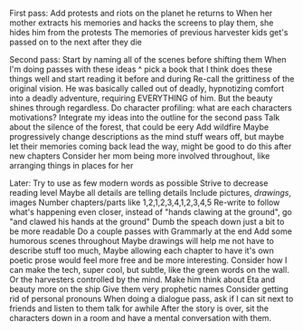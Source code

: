 First pass:
Add protests and riots on the planet he returns to
When her mother extracts his memories and hacks the screens to play them, she hides him from the protests
The memories of previous harvester kids get's passed on to the next after they die

Second pass:
Start by naming all of the scenes before shifting them
When I'm doing passes with these ideas ^ pick a book that I think does these things well and start reading it before and during
Re-call the grittiness of the original vision. He was basically called out of deadly, hypnotizing comfort into a deadly adventure, requiring EVERYTHING of him. But the beauty shines through regardless.
Do character profiling: what are each characters motivations?
Integrate my ideas into the outline for the second pass
Talk about the silence of the forest, that could be eery
Add wildfire
Maybe progressively change descriptions as the mind stuff wears off, but maybe let their memories coming back lead the way, might be good to do this after new chapters
Consider her mom being more involved throughout, like arranging things in places for her

Later:
Try to use as few modern words as possible
Strive to decrease reading level
Maybe all details are telling details
Include pictures, _drawings_, images
Number chapters/parts like 1,2,1,2,3,4,1,2,3,4,5
Re-write to follow what's happening even closer, instead of "hands clawing at the ground", go "and clawed his hands at the ground"
Dumb the speach down just a bit to be more readable
Do a couple passes with Grammarly at the end
Add some humorous scenes throughout
Maybe drawings will help me not have to describe stuff too much,
Maybe allowing each chapter to have it's own poetic prose would feel more free and be more interesting.
Consider how I can make the tech, super cool, but subtle, like the green words on the wall. Or the harvesters controlled by the mind.
Make him think about Eta and beauty more on the ship
Give them very prophetic names
Consider getting rid of personal pronouns
When doing a dialogue pass, ask if I can sit next to friends and listen to them talk for awhile
After the story is over, sit the characters down in a room and have a mental conversation with them.
